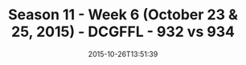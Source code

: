 ---
title: Season 11 - Week 6 (October 23 & 25, 2015) - DCGFFL - 932 vs 934
teams_score:
- team: 932
  score: 35
- team: 934
  score: 33
mvp: Earl Armstrong (Purple), Joe C. (Pink)
game-ball: ''
season: 11
week: 6
date: '2015-10-26T13:51:39'
pageid: season-11-week-6-932-vs-934
---